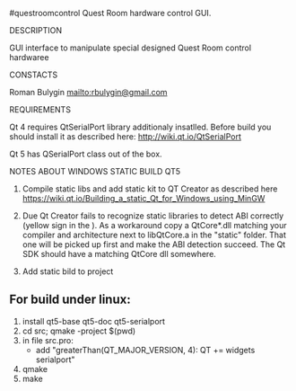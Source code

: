 #questroomcontrol
Quest Room hardware control GUI.

DESCRIPTION

GUI interface to manipulate special designed Quest Room control hardwaree

CONSTACTS

Roman Bulygin <mailto:rbulygin@gmail.com>

REQUIREMENTS

Qt 4 requires QtSerialPort library additionaly insatlled. 
Before build you should install it as described here:
http://wiki.qt.io/QtSerialPort

Qt 5 has QSerialPort class out of the box.

NOTES ABOUT WINDOWS STATIC BUILD QT5

1. Compile static libs and add static kit to QT Creator as described here
https://wiki.qt.io/Building_a_static_Qt_for_Windows_using_MinGW

2. Due Qt Creator fails to recognize static libraries to detect ABI correctly (yellow sign in the ).
As a workaround copy a QtCore*.dll matching your compiler and architecture next to libQtCore.a in the "static" folder. 
That one will be picked up first and make the ABI detection succeed. The Qt SDK should have a matching QtCore dll somewhere.

3. Add static bild to project

For build under linux:  
----------------------

1. install qt5-base qt5-doc qt5-serialport 
2. cd src; qmake -project $(pwd)
3. in file src.pro: 
    - add "greaterThan(QT_MAJOR_VERSION, 4): QT += widgets serialport"
4. qmake
5. make


